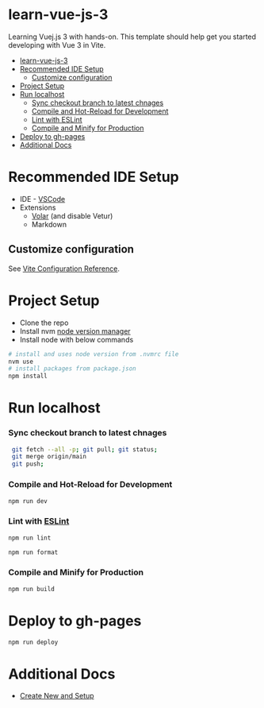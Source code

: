 # learn-vue-js-3

Learning Vuej.js 3 with hands-on.
This template should help get you started developing with Vue 3 in Vite.

- [learn-vue-js-3](#learn-vue-js-3)
- [Recommended IDE Setup](#recommended-ide-setup)
  - [Customize configuration](#customize-configuration)
- [Project Setup](#project-setup)
- [Run localhost](#run-localhost)
    - [Sync checkout branch to latest chnages](#sync-checkout-branch-to-latest-chnages)
    - [Compile and Hot-Reload for Development](#compile-and-hot-reload-for-development)
    - [Lint with ESLint](#lint-with-eslint)
    - [Compile and Minify for Production](#compile-and-minify-for-production)
- [Deploy to gh-pages](#deploy-to-gh-pages)
- [Additional Docs](#additional-docs)

# Recommended IDE Setup

- IDE - [VSCode](https://code.visualstudio.com/)
- Extensions
  - [Volar](https://marketplace.visualstudio.com/items?itemName=Vue.volar) (and disable Vetur)
  - Markdown

## Customize configuration

See [Vite Configuration Reference](https://vitejs.dev/config/).

# Project Setup

- Clone the repo
- Install nvm [node version manager](https://github.com/nvm-sh/nvm?tab=readme-ov-file#install--update-script)
- Install node with below commands

```sh
# install and uses node version from .nvmrc file
nvm use
# install packages from package.json
npm install
```

# Run localhost

### Sync checkout branch to latest chnages

```sh
 git fetch --all -p; git pull; git status;
 git merge origin/main
 git push;
```

### Compile and Hot-Reload for Development

```sh
npm run dev
```

### Lint with [ESLint](https://eslint.org/)

```sh
npm run lint
```

```sh
npm run format
```

### Compile and Minify for Production

```sh
npm run build
```

# Deploy to gh-pages

```sh
npm run deploy
```

# Additional Docs

- [Create New and Setup](./docs/README.md)

